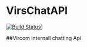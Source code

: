 # VirsChatAPI
[![Build Status](https://travis-ci.org/PaulKariukiRimiru/VirsChatAPI.svg?branch=master)](https://travis-ci.org/PaulKariukiRimiru/VirsChatAPI)]

##Vircom internall chatting Api
